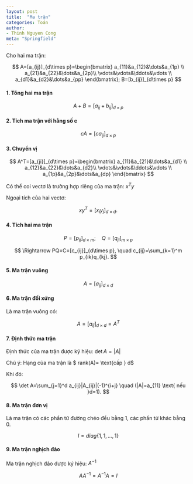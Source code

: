 ```yaml
---
layout: post
title:  "Ma trận"
categories: Toán
author:
- Thinh Nguyen Cong
meta: "Springfield"
---
```

Cho hai ma trận:

$$
    A=[a_{ij}]_{d\times p}=\begin{bmatrix}
           a_{11}&a_{12}&\dots&a_{1p} \\
           a_{21}&a_{22}&\dots&a_{2p}\\
           \vdots&\vdots&\ddots&\vdots \\
           a_{d1}&a_{d2}&\dots&a_{pp}
         \end{bmatrix};
    B=[b_{ij}]_{d\times p}
$$

#### 1. Tổng hai ma trận 

$$
  A+B=\left[a_{ij}+b_{ij}\right]_{d\times p}
$$

#### 2.  Tích ma trận với hằng số c

$$
    cA=[ca_{ij}]_{d\times p}
$$

#### 3. Chuyển vị

$$
    A^T=[a_{ji}]_{d\times p}=\begin{bmatrix}
           a_{11}&a_{21}&\dots&a_{d1} \\
           a_{12}&a_{22}&\dots&a_{d2}\\
           \vdots&\vdots&\ddots&\vdots \\
           a_{1p}&a_{2p}&\dots&a_{dp}
         \end{bmatrix}
$$

Có thể coi vectơ là trường hợp riêng của ma trận: $x^Ty$

Ngoại tích của hai vectơ:

$$
        xy^T=[x_iy_j]_{d\times d}.
$$

#### 4. Tích hai ma trận

$$
    P=[p_{ij}]_{d\times m}; \quad Q=[q_{ji}]_{m\times p}
$$

$$
    \Rightarrow PQ=C=[c_{ij}]_{d\times p}, \quad c_{ij}=\sum_{k=1}^m p_{ik}q_{kj}.
$$

#### 5. Ma trận vuông

$$
    A=[a_{ij}]_{d\times d}
$$

#### 6. Ma trận đối xứng 

Là ma trận vuông có:

$$
    A=[a_{ij}]_{d\times d}=A^T
$$

#### 7. Định thức ma trận 
Định thức của ma trận được ký hiệu: $\det A=|A|$

Chú ý: Hạng của ma trận là  $ rank(A)= \text{cấp } d$

Khi đó:

$$
    \det A=\sum_{j=1}^d a_{ij}|A_{ij}|(-1)^{i+j} \quad (|A|=a_{11} \text{ nếu }d=1).
$$

#### 8. Ma trận đơn vị

Là ma trận có các phần tử đường chéo đều bằng 1, các phần tử khác bằng 0.

$$
    I=diag\{1,1,\dots,1\}
$$

#### 9. Ma trận nghịch đảo 

Ma trận nghịch đảo được ký hiệu: $A^{-1}$

$$
    AA^{-1}=A^{-1}A=I
$$